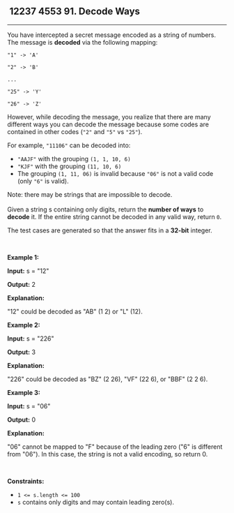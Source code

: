<h2> 12237 4553
91. Decode Ways</h2><hr><div><p>You have intercepted a secret message encoded as a string of numbers. The message is <strong>decoded</strong> via the following mapping:</p>

<p><code>"1" -&gt; 'A'<br>
"2" -&gt; 'B'<br>
...<br>
"25" -&gt; 'Y'<br>
"26" -&gt; 'Z'</code></p>

<p>However, while decoding the message, you realize that there are many different ways you can decode the message because some codes are contained in other codes (<code>"2"</code> and <code>"5"</code> vs <code>"25"</code>).</p>

<p>For example, <code>"11106"</code> can be decoded into:</p>

<ul>
	<li><code>"AAJF"</code> with the grouping <code>(1, 1, 10, 6)</code></li>
	<li><code>"KJF"</code> with the grouping <code>(11, 10, 6)</code></li>
	<li>The grouping <code>(1, 11, 06)</code> is invalid because <code>"06"</code> is not a valid code (only <code>"6"</code> is valid).</li>
</ul>

<p>Note: there may be strings that are impossible to decode.<br>
<br>
Given a string s containing only digits, return the <strong>number of ways</strong> to <strong>decode</strong> it. If the entire string cannot be decoded in any valid way, return <code>0</code>.</p>

<p>The test cases are generated so that the answer fits in a <strong>32-bit</strong> integer.</p>

<p>&nbsp;</p>
<p><strong class="example">Example 1:</strong></p>

<div class="example-block">
<p><strong>Input:</strong> <span class="example-io">s = "12"</span></p>

<p><strong>Output:</strong> <span class="example-io">2</span></p>

<p><strong>Explanation:</strong></p>

<p>"12" could be decoded as "AB" (1 2) or "L" (12).</p>
</div>

<p><strong class="example">Example 2:</strong></p>

<div class="example-block">
<p><strong>Input:</strong> <span class="example-io">s = "226"</span></p>

<p><strong>Output:</strong> <span class="example-io">3</span></p>

<p><strong>Explanation:</strong></p>

<p>"226" could be decoded as "BZ" (2 26), "VF" (22 6), or "BBF" (2 2 6).</p>
</div>

<p><strong class="example">Example 3:</strong></p>

<div class="example-block">
<p><strong>Input:</strong> <span class="example-io">s = "06"</span></p>

<p><strong>Output:</strong> <span class="example-io">0</span></p>

<p><strong>Explanation:</strong></p>

<p>"06" cannot be mapped to "F" because of the leading zero ("6" is different from "06"). In this case, the string is not a valid encoding, so return 0.</p>
</div>

<p>&nbsp;</p>
<p><strong>Constraints:</strong></p>

<ul>
	<li><code>1 &lt;= s.length &lt;= 100</code></li>
	<li><code>s</code> contains only digits and may contain leading zero(s).</li>
</ul>
</div>